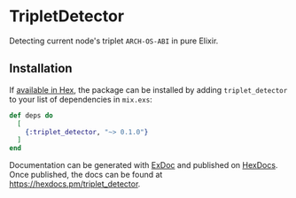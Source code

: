 # TripletDetector

Detecting current node's triplet `ARCH-OS-ABI` in pure Elixir.

## Installation

If [available in Hex](https://hex.pm/docs/publish), the package can be installed
by adding `triplet_detector` to your list of dependencies in `mix.exs`:

```elixir
def deps do
  [
    {:triplet_detector, "~> 0.1.0"}
  ]
end
```

Documentation can be generated with [ExDoc](https://github.com/elixir-lang/ex_doc)
and published on [HexDocs](https://hexdocs.pm). Once published, the docs can
be found at <https://hexdocs.pm/triplet_detector>.

